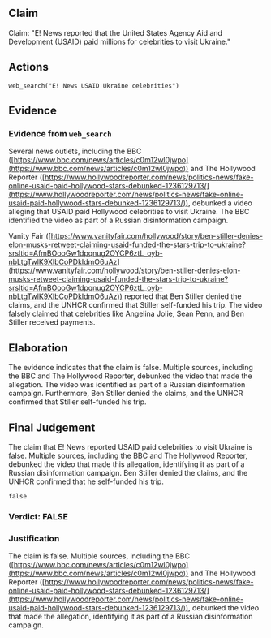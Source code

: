 ## Claim
Claim: "E! News reported that the United States Agency Aid and Development (USAID) paid millions for celebrities to visit Ukraine."

## Actions
```
web_search("E! News USAID Ukraine celebrities")
```

## Evidence
### Evidence from `web_search`
Several news outlets, including the BBC ([https://www.bbc.com/news/articles/c0m12wl0jwpo](https://www.bbc.com/news/articles/c0m12wl0jwpo)) and The Hollywood Reporter ([https://www.hollywoodreporter.com/news/politics-news/fake-online-usaid-paid-hollywood-stars-debunked-1236129713/](https://www.hollywoodreporter.com/news/politics-news/fake-online-usaid-paid-hollywood-stars-debunked-1236129713/)), debunked a video alleging that USAID paid Hollywood celebrities to visit Ukraine. The BBC identified the video as part of a Russian disinformation campaign.

Vanity Fair ([https://www.vanityfair.com/hollywood/story/ben-stiller-denies-elon-musks-retweet-claiming-usaid-funded-the-stars-trip-to-ukraine?srsltid=AfmBOooGw1dpqnug2OYCP6ztL_oyb-nbLtgTwlK9XIbCoPDkIdmO6uAz](https://www.vanityfair.com/hollywood/story/ben-stiller-denies-elon-musks-retweet-claiming-usaid-funded-the-stars-trip-to-ukraine?srsltid=AfmBOooGw1dpqnug2OYCP6ztL_oyb-nbLtgTwlK9XIbCoPDkIdmO6uAz)) reported that Ben Stiller denied the claims, and the UNHCR confirmed that Stiller self-funded his trip. The video falsely claimed that celebrities like Angelina Jolie, Sean Penn, and Ben Stiller received payments.


## Elaboration
The evidence indicates that the claim is false. Multiple sources, including the BBC and The Hollywood Reporter, debunked the video that made the allegation. The video was identified as part of a Russian disinformation campaign. Furthermore, Ben Stiller denied the claims, and the UNHCR confirmed that Stiller self-funded his trip.


## Final Judgement
The claim that E! News reported USAID paid celebrities to visit Ukraine is false. Multiple sources, including the BBC and The Hollywood Reporter, debunked the video that made this allegation, identifying it as part of a Russian disinformation campaign. Ben Stiller denied the claims, and the UNHCR confirmed that he self-funded his trip.

`false`

### Verdict: FALSE

### Justification
The claim is false. Multiple sources, including the BBC ([https://www.bbc.com/news/articles/c0m12wl0jwpo](https://www.bbc.com/news/articles/c0m12wl0jwpo)) and The Hollywood Reporter ([https://www.hollywoodreporter.com/news/politics-news/fake-online-usaid-paid-hollywood-stars-debunked-1236129713/](https://www.hollywoodreporter.com/news/politics-news/fake-online-usaid-paid-hollywood-stars-debunked-1236129713/)), debunked the video that made the allegation, identifying it as part of a Russian disinformation campaign.
